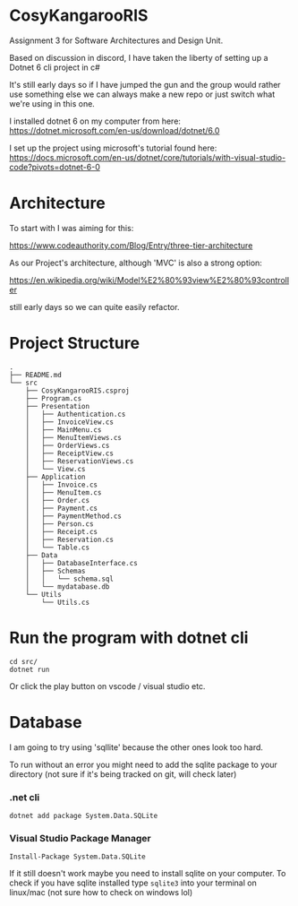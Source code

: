 # CosyKangarooRIS
Assignment 3 for Software Architectures and Design Unit.

Based on discussion in discord, I have taken the liberty of setting up a Dotnet 6 cli project in c#

It's still early days so if I have jumped the gun and the group would rather use something else we can always make a new repo or just switch what we're using in this one.

I installed dotnet 6 on my computer from here:
https://dotnet.microsoft.com/en-us/download/dotnet/6.0

I set up the project using microsoft's tutorial found here:
https://docs.microsoft.com/en-us/dotnet/core/tutorials/with-visual-studio-code?pivots=dotnet-6-0
# Architecture

To start with I was aiming for this:

https://www.codeauthority.com/Blog/Entry/three-tier-architecture

As our Project's architecture, although 'MVC' is also a strong option:

https://en.wikipedia.org/wiki/Model%E2%80%93view%E2%80%93controller

still early days so we can quite easily refactor.

# Project Structure

```
.
├── README.md
└── src
    ├── CosyKangarooRIS.csproj
    ├── Program.cs
    ├── Presentation
    │   ├── Authentication.cs
    │   ├── InvoiceView.cs
    │   ├── MainMenu.cs
    │   ├── MenuItemViews.cs
    │   ├── OrderViews.cs
    │   ├── ReceiptView.cs
    │   ├── ReservationViews.cs
    │   └── View.cs
    ├── Application
    │   ├── Invoice.cs
    │   ├── MenuItem.cs
    │   ├── Order.cs
    │   ├── Payment.cs
    │   ├── PaymentMethod.cs
    │   ├── Person.cs
    │   ├── Receipt.cs
    │   ├── Reservation.cs
    │   └── Table.cs
    ├── Data
    │   ├── DatabaseInterface.cs
    │   ├── Schemas
    │   │   └── schema.sql
    │   └── mydatabase.db
    └── Utils
        └── Utils.cs

```

# Run the program with dotnet cli

```
cd src/
dotnet run
```
Or click the play button on vscode / visual studio etc. 

# Database
I am going to try using 'sqllite' because the other ones look too hard.

To run without an error you might need to add the sqlite package to your directory (not sure if it's being tracked on git, will check later)

### .net cli
```
dotnet add package System.Data.SQLite
```
### Visual Studio Package Manager
```
Install-Package System.Data.SQLite
```

If it still doesn't work maybe you need to install sqlite on your computer.
To check if you have sqlite installed type `sqlite3` into your terminal on linux/mac (not sure how to check on windows lol)
